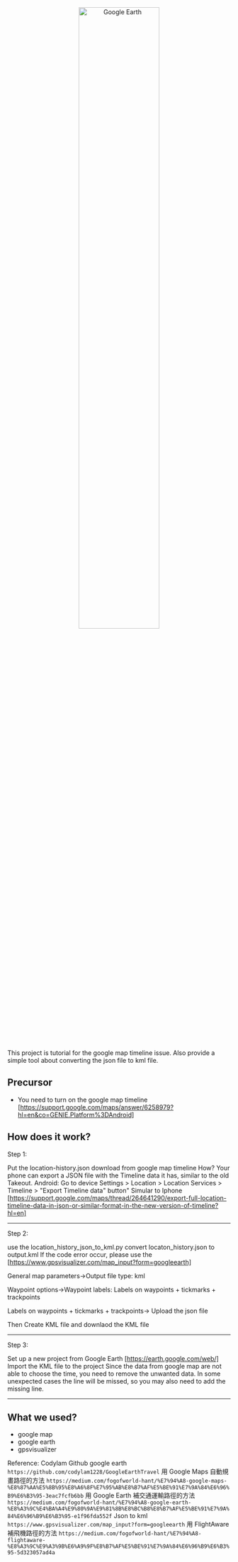 <!-- markdownlint-disable first-line-h1 -->
<!-- markdownlint-disable html -->
<!-- markdownlint-disable no-duplicate-header -->
<div align="center">
  <img src="https://i0.wp.com/techpressionmedia.com/wp-content/uploads/2024/02/Google-Earth-1.jpg" width="60%" alt="Google Earth" />
</div>

This project is tutorial for the google map timeline issue. Also provide a simple tool about converting the json file to kml file.

## Precursor
- You need to turn on the google map timeline [https://support.google.com/maps/answer/6258979?hl=en&co=GENIE.Platform%3DAndroid]



## How does it work?
Step 1: 

Put the location-history.json download from google map timeline
How? Your phone can export a JSON file with the Timeline data it has, similar to the old Takeout.
Android: Go to device Settings > Location > Location Services > Timeline > "Export Timeline data" button"
Simular to Iphone [https://support.google.com/maps/thread/264641290/export-full-location-timeline-data-in-json-or-similar-format-in-the-new-version-of-timeline?hl=en]

---
Step 2: 

use the location_history_json_to_kml.py convert locaton_history.json to output.kml
If the code error occur, please use the [https://www.gpsvisualizer.com/map_input?form=googleearth]

General map parameters->Output file type: kml

Waypoint options->Waypoint labels: Labels on waypoints + tickmarks + trackpoints

Labels on waypoints + tickmarks + trackpoints-> Upload the json file

Then Create KML file and downlaod the KML file

---
Step 3: 

Set up a new project from Google Earth [https://earth.google.com/web/]
Import the KML file to the project
Since the data from google map are not able to choose the time, you need to remove the unwanted data.
In some unexpected cases the line will be missed, so you may also need to add the missing line.


---
## What we used?
- google map 
- google earth 
- gpsvisualizer

Reference:
Codylam Github google earth
```https://github.com/codylam1228/GoogleEarthTravel```
用 Google Maps 自動規畫路徑的方法
```https://medium.com/fogofworld-hant/%E7%94%A8-google-maps-%E8%87%AA%E5%8B%95%E8%A6%8F%E7%95%AB%E8%B7%AF%E5%BE%91%E7%9A%84%E6%96%B9%E6%B3%95-3eac7fcfb6bb```
用 Google Earth 補交通運輸路徑的方法
```https://medium.com/fogofworld-hant/%E7%94%A8-google-earth-%E8%A3%9C%E4%BA%A4%E9%80%9A%E9%81%8B%E8%BC%B8%E8%B7%AF%E5%BE%91%E7%9A%84%E6%96%B9%E6%B3%95-e1f96fda552f```
Json to kml
```https://www.gpsvisualizer.com/map_input?form=googleearth```
用 FlightAware 補飛機路徑的方法
```https://medium.com/fogofworld-hant/%E7%94%A8-flightaware-%E8%A3%9C%E9%A3%9B%E6%A9%9F%E8%B7%AF%E5%BE%91%E7%9A%84%E6%96%B9%E6%B3%95-5d323057ad4a```
